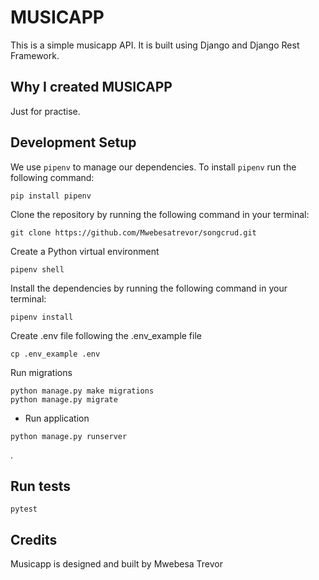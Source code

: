 
#  MUSICAPP
This is a simple musicapp API. It is built using Django and Django Rest Framework.


## Why I created MUSICAPP
Just for practise.

## Development Setup

We use `pipenv` to manage our dependencies. To install `pipenv` run the following command:

    pip install pipenv

Clone the repository by running the following command in your terminal:
```
git clone https://github.com/Mwebesatrevor/songcrud.git
```

Create a Python virtual environment 

```
pipenv shell

```

Install the dependencies by running the following command in your terminal:
```
pipenv install 

```

Create .env file following the .env_example file

```
cp .env_example .env

```

Run migrations
```
python manage.py make migrations
python manage.py migrate

```

- Run application
```
python manage.py runserver

```

. 
## Run tests
```
pytest

```

## Credits
Musicapp is designed and built by Mwebesa Trevor
 



